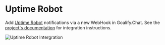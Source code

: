 # Uptime Robot

Add [Uptime Robot](https://uptimerobot.com) notifications via a new WebHook in Goalify.Chat. See the [project's documentation](https://github.com/crazy-max/rocketchat-uptimerobot) for integration instructions.

![Uptime Robot Intergration](UptimeRobot.png)
